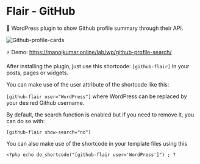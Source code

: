 # Flair - GitHub

 📣 WordPress plugin to show Github profile summary through their API.

![Github-profile-cards](https://user-images.githubusercontent.com/11471878/145589532-48c5a0cd-bcb9-446a-bb70-c81c5c83cb14.gif)

⚡️ Demo: 
https://manojkumar.online/lab/wp/github-profile-search/

After installing the plugin, just use this shortcode: `[github-flair]` in your posts, pages or widgets.

You can make use of the user attribute of the shortcode like this:

`[github-flair user="WordPress"]` 
where WordPress can be replaced by your desired Github username.

By default, the search function is enabled but if you need to remove it, you can do so with:

`[github-flair show-search="no"]`

You can also make use of the shortcode in your template files using this

`<?php echo do_shortcode("[github-flair user='WordPress']") ; ?`
